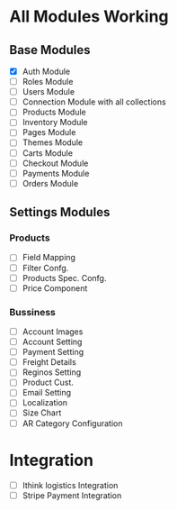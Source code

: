 # All Modules Working

## Base Modules
- [X] Auth Module
- [ ] Roles Module
- [ ] Users Module
- [ ] Connection Module with all collections
- [ ] Products Module
- [ ] Inventory Module
- [ ] Pages Module
- [ ] Themes Module
- [ ] Carts Module
- [ ] Checkout Module
- [ ] Payments Module
- [ ] Orders Module

## Settings Modules
### Products
- [ ] Field Mapping
- [ ] Filter Confg.
- [ ] Products Spec. Confg.
- [ ] Price Component
### Bussiness
- [ ] Account Images
- [ ] Account Setting
- [ ] Payment Setting
- [ ] Freight Details
- [ ] Reginos Setting
- [ ] Product Cust.
- [ ] Email Setting
- [ ] Localization
- [ ] Size Chart
- [ ] AR Category Configuration

# Integration
- [ ] Ithink logistics Integration
- [ ] Stripe Payment Integration 
